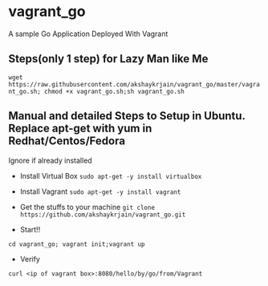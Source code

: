# vagrant_go
A sample Go Application Deployed With Vagrant

## Steps(only 1 step) for Lazy Man like Me


`wget https://raw.githubusercontent.com/akshaykrjain/vagrant_go/master/vagrant_go.sh; chmod +x vagrant_go.sh;sh vagrant_go.sh`



## Manual and detailed Steps to Setup in Ubuntu. Replace apt-get with yum in Redhat/Centos/Fedora
Ignore if already installed

* Install Virtual Box
`sudo apt-get -y install virtualbox`


* Install Vagrant
`sudo apt-get -y install vagrant`


* Get the stuffs to your machine
`git clone https://github.com/akshaykrjain/vagrant_go.git`

* Start!!

`cd vagrant_go; vagrant init;vagrant up `

* Verify

`curl <ip of vagrant box>:8080/hello/by/go/from/Vagrant `

